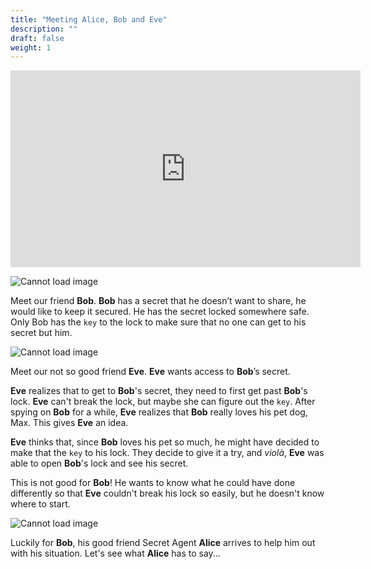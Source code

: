 ```yaml
---
title: "Meeting Alice, Bob and Eve"
description: ""
draft: false
weight: 1
---
```


<p style="text-align: center;"><iframe width="560" height="315" src="https://youtube.com/embed/q6HvZ220xpY" frameborder="0" allow="accelerometer; autoplay; encrypted-media; gyroscope; picture-in-picture" allowfullscreen></iframe></p>

![Cannot load image](../img/Bob.png?height=250px)

Meet our friend <b>Bob</b>. **Bob** has a secret that he doesn’t want to share, he 
would like to keep it secured. He has the secret locked somewhere safe. Only 
Bob has the `key` to the lock to make sure that no one can get to his secret
but him.

![Cannot load image](../img/Eve.png?height=250px)

Meet our not so good friend <b>Eve</b>. **Eve** wants access to **Bob**’s secret.

**Eve** realizes that to get to **Bob**'s secret, they need to first get past
**Bob**'s lock. **Eve** can't break the lock, but maybe she can figure out the
`key`. After spying on **Bob** for a while, **Eve** realizes that **Bob** really 
loves his pet dog, Max. This gives **Eve** an idea.

**Eve** thinks that, since **Bob** loves his pet so much, he might have decided
to make that the `key` to his lock. They decide to give it a try, and *violà*, 
**Eve** was able to open **Bob**'s lock and see his secret.

This is not good for **Bob**! He wants to know what he could have done
differently so that **Eve** couldn't break his lock so easily, but he doesn't
know where to start.

![Cannot load image](../img/Alice.png?height=250px)

Luckily for **Bob**, his good friend Secret Agent <b>Alice</b> arrives to help
him out with his situation. Let's see what **Alice** has to say...
